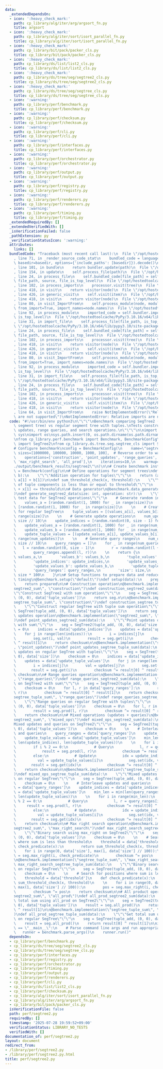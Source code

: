 ```yaml
---
data:
  _extendedDependsOn:
  - icon: ':heavy_check_mark:'
    path: cp_library/alg/iter/arg/argsort_fn.py
    title: argsort
  - icon: ':heavy_check_mark:'
    path: cp_library/alg/iter/sort/isort_parallel_fn.py
    title: cp_library/alg/iter/sort/isort_parallel_fn.py
  - icon: ':heavy_check_mark:'
    path: cp_library/bit/pack/packer_cls.py
    title: cp_library/bit/pack/packer_cls.py
  - icon: ':heavy_check_mark:'
    path: cp_library/ds/list/list2_cls.py
    title: cp_library/ds/list/list2_cls.py
  - icon: ':heavy_check_mark:'
    path: cp_library/ds/tree/seg/segtree2_cls.py
    title: cp_library/ds/tree/seg/segtree2_cls.py
  - icon: ':heavy_check_mark:'
    path: cp_library/ds/tree/seg/segtree_cls.py
    title: cp_library/ds/tree/seg/segtree_cls.py
  - icon: ':warning:'
    path: cp_library/perf/benchmark.py
    title: cp_library/perf/benchmark.py
  - icon: ':warning:'
    path: cp_library/perf/checksum.py
    title: cp_library/perf/checksum.py
  - icon: ':warning:'
    path: cp_library/perf/cli.py
    title: cp_library/perf/cli.py
  - icon: ':warning:'
    path: cp_library/perf/interfaces.py
    title: cp_library/perf/interfaces.py
  - icon: ':warning:'
    path: cp_library/perf/orchestrator.py
    title: cp_library/perf/orchestrator.py
  - icon: ':warning:'
    path: cp_library/perf/output.py
    title: cp_library/perf/output.py
  - icon: ':warning:'
    path: cp_library/perf/registry.py
    title: cp_library/perf/registry.py
  - icon: ':warning:'
    path: cp_library/perf/renderers.py
    title: cp_library/perf/renderers.py
  - icon: ':warning:'
    path: cp_library/perf/timing.py
    title: cp_library/perf/timing.py
  _extendedRequiredBy: []
  _extendedVerifiedWith: []
  _isVerificationFailed: false
  _pathExtension: py
  _verificationStatusIcon: ':warning:'
  attributes:
    links: []
  bundledCode: "Traceback (most recent call last):\n  File \"/opt/hostedtoolcache/PyPy/3.10.16/x64/lib/pypy3.10/site-packages/onlinejudge_verify/documentation/build.py\"\
    , line 71, in _render_source_code_stat\n    bundled_code = language.bundle(stat.path,\
    \ basedir=basedir, options={'include_paths': [basedir]}).decode()\n  File \"/opt/hostedtoolcache/PyPy/3.10.16/x64/lib/pypy3.10/site-packages/onlinejudge_verify/languages/python.py\"\
    , line 101, in bundle\n    return bundler.update(path)\n  File \"/opt/hostedtoolcache/PyPy/3.10.16/x64/lib/pypy3.10/site-packages/onlinejudge_verify/languages/python_bundle.py\"\
    , line 154, in update\n    self.process_file(path)\n  File \"/opt/hostedtoolcache/PyPy/3.10.16/x64/lib/pypy3.10/site-packages/onlinejudge_verify/languages/python_bundle.py\"\
    , line 24, in process_file\n    self.bundled_code[file_path] = self.process_imports(tree,\
    \ file_path, source, file_is_top_level)\n  File \"/opt/hostedtoolcache/PyPy/3.10.16/x64/lib/pypy3.10/site-packages/onlinejudge_verify/languages/python_bundle.py\"\
    , line 102, in process_imports\n    processor.visit(tree)\n  File \"/opt/hostedtoolcache/PyPy/3.10.16/x64/lib/pypy3.10/ast.py\"\
    , line 418, in visit\n    return visitor(node)\n  File \"/opt/hostedtoolcache/PyPy/3.10.16/x64/lib/pypy3.10/ast.py\"\
    , line 426, in generic_visit\n    self.visit(item)\n  File \"/opt/hostedtoolcache/PyPy/3.10.16/x64/lib/pypy3.10/ast.py\"\
    , line 418, in visit\n    return visitor(node)\n  File \"/opt/hostedtoolcache/PyPy/3.10.16/x64/lib/pypy3.10/site-packages/onlinejudge_verify/languages/python_bundle.py\"\
    , line 80, in visit_ImportFrom\n    self.process_module(node, module_path, file_is_top_level,\
    \ from_import=True, import_names=node.names)\n  File \"/opt/hostedtoolcache/PyPy/3.10.16/x64/lib/pypy3.10/site-packages/onlinejudge_verify/languages/python_bundle.py\"\
    , line 92, in process_module\n    imported_code = self.bundler.import_file(module_path,\
    \ is_top_level)\n  File \"/opt/hostedtoolcache/PyPy/3.10.16/x64/lib/pypy3.10/site-packages/onlinejudge_verify/languages/python_bundle.py\"\
    , line 31, in import_file\n    self.process_file(file_path, is_top_level)\n  File\
    \ \"/opt/hostedtoolcache/PyPy/3.10.16/x64/lib/pypy3.10/site-packages/onlinejudge_verify/languages/python_bundle.py\"\
    , line 24, in process_file\n    self.bundled_code[file_path] = self.process_imports(tree,\
    \ file_path, source, file_is_top_level)\n  File \"/opt/hostedtoolcache/PyPy/3.10.16/x64/lib/pypy3.10/site-packages/onlinejudge_verify/languages/python_bundle.py\"\
    , line 102, in process_imports\n    processor.visit(tree)\n  File \"/opt/hostedtoolcache/PyPy/3.10.16/x64/lib/pypy3.10/ast.py\"\
    , line 418, in visit\n    return visitor(node)\n  File \"/opt/hostedtoolcache/PyPy/3.10.16/x64/lib/pypy3.10/ast.py\"\
    , line 426, in generic_visit\n    self.visit(item)\n  File \"/opt/hostedtoolcache/PyPy/3.10.16/x64/lib/pypy3.10/ast.py\"\
    , line 418, in visit\n    return visitor(node)\n  File \"/opt/hostedtoolcache/PyPy/3.10.16/x64/lib/pypy3.10/site-packages/onlinejudge_verify/languages/python_bundle.py\"\
    , line 80, in visit_ImportFrom\n    self.process_module(node, module_path, file_is_top_level,\
    \ from_import=True, import_names=node.names)\n  File \"/opt/hostedtoolcache/PyPy/3.10.16/x64/lib/pypy3.10/site-packages/onlinejudge_verify/languages/python_bundle.py\"\
    , line 92, in process_module\n    imported_code = self.bundler.import_file(module_path,\
    \ is_top_level)\n  File \"/opt/hostedtoolcache/PyPy/3.10.16/x64/lib/pypy3.10/site-packages/onlinejudge_verify/languages/python_bundle.py\"\
    , line 31, in import_file\n    self.process_file(file_path, is_top_level)\n  File\
    \ \"/opt/hostedtoolcache/PyPy/3.10.16/x64/lib/pypy3.10/site-packages/onlinejudge_verify/languages/python_bundle.py\"\
    , line 24, in process_file\n    self.bundled_code[file_path] = self.process_imports(tree,\
    \ file_path, source, file_is_top_level)\n  File \"/opt/hostedtoolcache/PyPy/3.10.16/x64/lib/pypy3.10/site-packages/onlinejudge_verify/languages/python_bundle.py\"\
    , line 102, in process_imports\n    processor.visit(tree)\n  File \"/opt/hostedtoolcache/PyPy/3.10.16/x64/lib/pypy3.10/ast.py\"\
    , line 418, in visit\n    return visitor(node)\n  File \"/opt/hostedtoolcache/PyPy/3.10.16/x64/lib/pypy3.10/ast.py\"\
    , line 426, in generic_visit\n    self.visit(item)\n  File \"/opt/hostedtoolcache/PyPy/3.10.16/x64/lib/pypy3.10/ast.py\"\
    , line 418, in visit\n    return visitor(node)\n  File \"/opt/hostedtoolcache/PyPy/3.10.16/x64/lib/pypy3.10/site-packages/onlinejudge_verify/languages/python_bundle.py\"\
    , line 64, in visit_ImportFrom\n    raise NotImplementedError(\"Relative imports\
    \ are not supported\")\nNotImplementedError: Relative imports are not supported\n"
  code: "#!/usr/bin/env python3\n\"\"\"\nBenchmark comparing SegTree2 (dual-channel\
    \ segment tree) vs regular segment tree with tuples.\nTests construction, point\
    \ updates, range queries, and search operations.\n\"\"\"\n\nimport random\nimport\
    \ sys\nimport os\nsys.path.insert(0, os.path.dirname(os.path.dirname(os.path.abspath(__file__))))\n\
    \nfrom cp_library.perf.benchmark import Benchmark, BenchmarkConfig\nfrom cp_library.ds.tree.seg.segtree2_cls\
    \ import SegTree2\nfrom cp_library.ds.tree.seg.segtree_cls import SegTree\n\n\
    # Configure benchmark\nconfig = BenchmarkConfig(\n    name=\"segtree2\",\n   \
    \ sizes=[1000000, 100000, 10000, 1000, 100],  # Reverse order to warm up JIT\n\
    \    operations=['construction', 'point_updates', 'range_queries', 'mixed_ops',\
    \ 'max_right_search', 'all_prod'],\n    iterations=10,\n    warmup=3,\n    output_dir=\"\
    ./output/benchmark_results/segtree2\"\n)\n\n# Create benchmark instance\nbenchmark\
    \ = Benchmark(config)\n\n# Define operations for segment trees\ndef tuple_add(a,\
    \ b):\n    \"\"\"Addition operation for tuples\"\"\"\n    return (a[0] + b[0],\
    \ a[1] + b[1])\n\ndef sum_threshold_check(x, threshold):\n    \"\"\"Check if sum\
    \ of tuple components is less than or equal to threshold\"\"\"\n    return x[0]\
    \ + x[1] <= threshold\n\n# Data generator\n@benchmark.data_generator(\"default\"\
    )\ndef generate_segtree2_data(size: int, operation: str):\n    \"\"\"Generate\
    \ test data for SegTree2 operations\"\"\"\n    # Generate random initial values\n\
    \    values_a = [random.randint(1, 1000) for _ in range(size)]\n    values_b =\
    \ [random.randint(1, 1000) for _ in range(size)]\n    \n    # Create tuple values\
    \ for regular SegTree\n    tuple_values = [(values_a[i], values_b[i]) for i in\
    \ range(size)]\n    \n    # Generate update operations\n    num_updates = min(1000,\
    \ size // 10)\n    update_indices = [random.randint(0, size - 1) for _ in range(num_updates)]\n\
    \    update_values_a = [random.randint(1, 1000) for _ in range(num_updates)]\n\
    \    update_values_b = [random.randint(1, 1000) for _ in range(num_updates)]\n\
    \    update_tuple_values = [(update_values_a[i], update_values_b[i]) for i in\
    \ range(num_updates)]\n    \n    # Generate query ranges\n    num_queries = min(1000,\
    \ size // 10)\n    query_ranges = []\n    for _ in range(num_queries):\n     \
    \   l = random.randint(0, size - 1)\n        r = random.randint(l + 1, size)\n\
    \        query_ranges.append((l, r))\n    \n    return {\n        'values_a':\
    \ values_a,\n        'values_b': values_b,\n        'tuple_values': tuple_values,\n\
    \        'update_indices': update_indices,\n        'update_values_a': update_values_a,\n\
    \        'update_values_b': update_values_b,\n        'update_tuple_values': update_tuple_values,\n\
    \        'query_ranges': query_ranges,\n        'size': size,\n        'threshold':\
    \ size * 100\n    }\n\n# Setup functions to prepare data and reduce overhead during\
    \ timing\n@benchmark.setup(\"default\")\ndef setup(data):\n    prepared = data.copy()\n\
    \    return prepared\n\n# Construction operation\n@benchmark.implementation(\"\
    segtree2_sum\", \"construction\")\ndef construction_segtree2_sum(data):\n    \"\
    \"\"Construct SegTree2 with sum operation\"\"\"\n    seg = SegTree2(tuple_add,\
    \ (0, 0), data['tuple_values'])\n    return seg.n\n\n@benchmark.implementation(\"\
    segtree_tuple_sum\", \"construction\")\ndef construction_segtree_tuple_sum(data):\n\
    \    \"\"\"Construct regular SegTree with tuple sum operation\"\"\"\n    seg =\
    \ SegTree(tuple_add, (0, 0), data['tuple_values'])\n    return seg.n\n\n# Point\
    \ updates operation\n@benchmark.implementation(\"segtree2_sum\", \"point_updates\"\
    )\ndef point_updates_segtree2_sum(data):\n    \"\"\"Point updates on SegTree2\
    \ with sum\"\"\"\n    seg = SegTree2(tuple_add, (0, 0), data['size'])\n    checksum\
    \ = 0\n    indices = data['update_indices']\n    updates = data['update_tuple_values']\n\
    \    for j in range(len(indices)):\n        i = indices[j]\n        val = updates[j]\n\
    \        seg.set(i, val)\n        result = seg.get(i)\n        checksum ^= result[0]\
    \ ^ result[1]\n    return checksum\n\n@benchmark.implementation(\"segtree_tuple_sum\"\
    , \"point_updates\")\ndef point_updates_segtree_tuple_sum(data):\n    \"\"\"Point\
    \ updates on regular SegTree with tuples\"\"\"\n    seg = SegTree(tuple_add, (0,\
    \ 0), data['size'])\n    checksum = 0\n    indices = data['update_indices']\n\
    \    updates = data['update_tuple_values']\n    for j in range(len(indices)):\n\
    \        i = indices[j]\n        val = updates[j]\n        seg.set(i, val)\n \
    \       result = seg.get(i)\n        checksum ^= result[0] ^ result[1]\n    return\
    \ checksum\n\n# Range queries operation\n@benchmark.implementation(\"segtree2_sum\"\
    , \"range_queries\")\ndef range_queries_segtree2_sum(data):\n    \"\"\"Range queries\
    \ on SegTree2 with sum\"\"\"\n    seg = SegTree2(tuple_add, (0, 0), data['tuple_values'])\n\
    \    checksum = 0\n    for l, r in data['query_ranges']:\n        result = seg.prod(l,\
    \ r)\n        checksum ^= result[0] ^ result[1]\n    return checksum\n\n@benchmark.implementation(\"\
    segtree_tuple_sum\", \"range_queries\")\ndef range_queries_segtree_tuple_sum(data):\n\
    \    \"\"\"Range queries on regular SegTree with tuples\"\"\"\n    seg = SegTree(tuple_add,\
    \ (0, 0), data['tuple_values'])\n    checksum = 0\n    for l, r in data['query_ranges']:\n\
    \        result = seg.prod(l, r)\n        checksum ^= result[0] ^ result[1]\n\
    \    return checksum\n\n# Mixed operations (updates + queries)\n@benchmark.implementation(\"\
    segtree2_sum\", \"mixed_ops\")\ndef mixed_ops_segtree2_sum(data):\n    \"\"\"\
    Mixed updates and queries on SegTree2\"\"\"\n    seg = SegTree2(tuple_add, (0,\
    \ 0), data['tuple_values'])\n    checksum = 0\n    \n    # Interleave updates\
    \ and queries\n    query_ranges = data['query_ranges']\n    update_indices = data['update_indices']\n\
    \    update_tuple_values = data['update_tuple_values']\n    min_len = min(len(query_ranges),\
    \ len(update_indices), len(update_tuple_values))\n    \n    for i in range(min_len):\n\
    \        if i % 2 == 0:\n            # Query\n            l, r = query_ranges[i]\n\
    \            result = seg.prod(l, r)\n            checksum ^= result[0] ^ result[1]\n\
    \        else:\n            # Update\n            idx = update_indices[i]\n  \
    \          val = update_tuple_values[i]\n            seg.set(idx, val)\n     \
    \       result = seg.get(idx)\n            checksum ^= result[0] ^ result[1]\n\
    \    return checksum\n\n@benchmark.implementation(\"segtree_tuple_sum\", \"mixed_ops\"\
    )\ndef mixed_ops_segtree_tuple_sum(data):\n    \"\"\"Mixed updates and queries\
    \ on regular SegTree\"\"\"\n    seg = SegTree(tuple_add, (0, 0), data['tuple_values'])\n\
    \    checksum = 0\n    \n    # Interleave updates and queries\n    query_ranges\
    \ = data['query_ranges']\n    update_indices = data['update_indices']\n    update_tuple_values\
    \ = data['update_tuple_values']\n    min_len = min(len(query_ranges), len(update_indices),\
    \ len(update_tuple_values))\n    \n    for i in range(min_len):\n        if i\
    \ % 2 == 0:\n            # Query\n            l, r = query_ranges[i]\n       \
    \     result = seg.prod(l, r)\n            checksum ^= result[0] ^ result[1]\n\
    \        else:\n            # Update\n            idx = update_indices[i]\n  \
    \          val = update_tuple_values[i]\n            seg.set(idx, val)\n     \
    \       result = seg.get(idx)\n            checksum ^= result[0] ^ result[1]\n\
    \    return checksum\n\n# Max right search operation\n@benchmark.implementation(\"\
    segtree2_sum\", \"max_right_search\")\ndef max_right_search_segtree2_sum(data):\n\
    \    \"\"\"Binary search using max_right on SegTree2\"\"\"\n    seg = SegTree2(tuple_add,\
    \ (0, 0), data['tuple_values'])\n    checksum = 0\n    \n    # Search for positions\
    \ where sum is less than threshold\n    threshold = data['threshold']\n    def\
    \ check_predicate(x):\n        return sum_threshold_check(x, threshold)\n    \n\
    \    for i in range(0, data['size'], max(1, data['size'] // 100)):\n        pos\
    \ = seg.max_right(i, check_predicate)\n        checksum ^= pos\n    return checksum\n\
    \n@benchmark.implementation(\"segtree_tuple_sum\", \"max_right_search\")\ndef\
    \ max_right_search_segtree_tuple_sum(data):\n    \"\"\"Binary search using max_right\
    \ on regular SegTree\"\"\"\n    seg = SegTree(tuple_add, (0, 0), data['tuple_values'])\n\
    \    checksum = 0\n    \n    # Search for positions where sum is less than threshold\n\
    \    threshold = data['threshold']\n    def check_predicate(x):\n        return\
    \ sum_threshold_check(x, threshold)\n    \n    for i in range(0, data['size'],\
    \ max(1, data['size'] // 100)):\n        pos = seg.max_right(i, check_predicate)\n\
    \        checksum ^= pos\n    return checksum\n\n# All product operation\n@benchmark.implementation(\"\
    segtree2_sum\", \"all_prod\")\ndef all_prod_segtree2_sum(data):\n    \"\"\"Get\
    \ total sum using all_prod on SegTree2\"\"\"\n    seg = SegTree2(tuple_add, (0,\
    \ 0), data['tuple_values'])\n    result = seg.all_prod()\n    return result[0]\
    \ ^ result[1]\n\n@benchmark.implementation(\"segtree_tuple_sum\", \"all_prod\"\
    )\ndef all_prod_segtree_tuple_sum(data):\n    \"\"\"Get total sum using all_prod\
    \ on regular SegTree\"\"\"\n    seg = SegTree(tuple_add, (0, 0), data['tuple_values'])\n\
    \    result = seg.all_prod()\n    return result[0] ^ result[1]\n\nif __name__\
    \ == \"__main__\":\n    # Parse command line args and run appropriate mode\n \
    \   runner = benchmark.parse_args()\n    runner.run()"
  dependsOn:
  - cp_library/perf/benchmark.py
  - cp_library/ds/tree/seg/segtree2_cls.py
  - cp_library/ds/tree/seg/segtree_cls.py
  - cp_library/perf/interfaces.py
  - cp_library/perf/registry.py
  - cp_library/perf/orchestrator.py
  - cp_library/perf/timing.py
  - cp_library/perf/output.py
  - cp_library/perf/renderers.py
  - cp_library/perf/cli.py
  - cp_library/ds/list/list2_cls.py
  - cp_library/perf/checksum.py
  - cp_library/alg/iter/sort/isort_parallel_fn.py
  - cp_library/alg/iter/arg/argsort_fn.py
  - cp_library/bit/pack/packer_cls.py
  isVerificationFile: false
  path: perf/segtree2.py
  requiredBy: []
  timestamp: '2025-07-28 19:59:52+09:00'
  verificationStatus: LIBRARY_NO_TESTS
  verifiedWith: []
documentation_of: perf/segtree2.py
layout: document
redirect_from:
- /library/perf/segtree2.py
- /library/perf/segtree2.py.html
title: perf/segtree2.py
---
```

